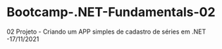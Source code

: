 # Bootcamp-.NET-Fundamentals-02
02 Projeto - Criando um APP simples de cadastro de séries em .NET -17/11/2021
